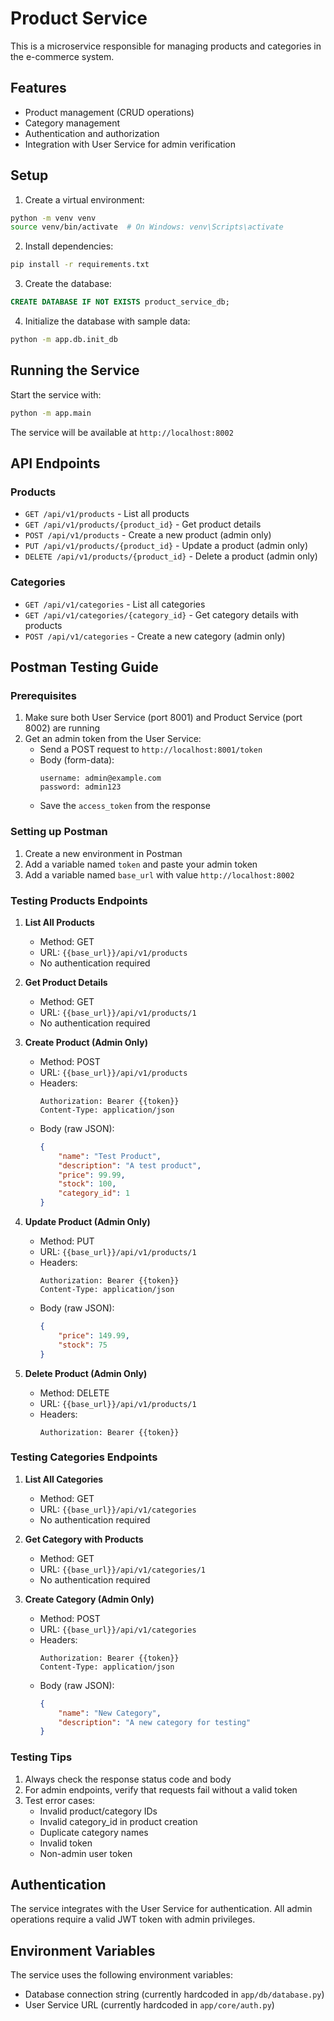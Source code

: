 # Product Service

This is a microservice responsible for managing products and categories in the e-commerce system.

## Features

- Product management (CRUD operations)
- Category management
- Authentication and authorization
- Integration with User Service for admin verification

## Setup

1. Create a virtual environment:
```bash
python -m venv venv
source venv/bin/activate  # On Windows: venv\Scripts\activate
```

2. Install dependencies:
```bash
pip install -r requirements.txt
```

3. Create the database:
```sql
CREATE DATABASE IF NOT EXISTS product_service_db;
```

4. Initialize the database with sample data:
```bash
python -m app.db.init_db
```

## Running the Service

Start the service with:
```bash
python -m app.main
```

The service will be available at `http://localhost:8002`

## API Endpoints

### Products
- `GET /api/v1/products` - List all products
- `GET /api/v1/products/{product_id}` - Get product details
- `POST /api/v1/products` - Create a new product (admin only)
- `PUT /api/v1/products/{product_id}` - Update a product (admin only)
- `DELETE /api/v1/products/{product_id}` - Delete a product (admin only)

### Categories
- `GET /api/v1/categories` - List all categories
- `GET /api/v1/categories/{category_id}` - Get category details with products
- `POST /api/v1/categories` - Create a new category (admin only)

## Postman Testing Guide

### Prerequisites
1. Make sure both User Service (port 8001) and Product Service (port 8002) are running
2. Get an admin token from the User Service:
   - Send a POST request to `http://localhost:8001/token`
   - Body (form-data):
     ```
     username: admin@example.com
     password: admin123
     ```
   - Save the `access_token` from the response

### Setting up Postman
1. Create a new environment in Postman
2. Add a variable named `token` and paste your admin token
3. Add a variable named `base_url` with value `http://localhost:8002`

### Testing Products Endpoints

1. **List All Products**
   - Method: GET
   - URL: `{{base_url}}/api/v1/products`
   - No authentication required

2. **Get Product Details**
   - Method: GET
   - URL: `{{base_url}}/api/v1/products/1`
   - No authentication required

3. **Create Product (Admin Only)**
   - Method: POST
   - URL: `{{base_url}}/api/v1/products`
   - Headers:
     ```
     Authorization: Bearer {{token}}
     Content-Type: application/json
     ```
   - Body (raw JSON):
     ```json
     {
         "name": "Test Product",
         "description": "A test product",
         "price": 99.99,
         "stock": 100,
         "category_id": 1
     }
     ```

4. **Update Product (Admin Only)**
   - Method: PUT
   - URL: `{{base_url}}/api/v1/products/1`
   - Headers:
     ```
     Authorization: Bearer {{token}}
     Content-Type: application/json
     ```
   - Body (raw JSON):
     ```json
     {
         "price": 149.99,
         "stock": 75
     }
     ```

5. **Delete Product (Admin Only)**
   - Method: DELETE
   - URL: `{{base_url}}/api/v1/products/1`
   - Headers:
     ```
     Authorization: Bearer {{token}}
     ```

### Testing Categories Endpoints

1. **List All Categories**
   - Method: GET
   - URL: `{{base_url}}/api/v1/categories`
   - No authentication required

2. **Get Category with Products**
   - Method: GET
   - URL: `{{base_url}}/api/v1/categories/1`
   - No authentication required

3. **Create Category (Admin Only)**
   - Method: POST
   - URL: `{{base_url}}/api/v1/categories`
   - Headers:
     ```
     Authorization: Bearer {{token}}
     Content-Type: application/json
     ```
   - Body (raw JSON):
     ```json
     {
         "name": "New Category",
         "description": "A new category for testing"
     }
     ```

### Testing Tips
1. Always check the response status code and body
2. For admin endpoints, verify that requests fail without a valid token
3. Test error cases:
   - Invalid product/category IDs
   - Invalid category_id in product creation
   - Duplicate category names
   - Invalid token
   - Non-admin user token

## Authentication

The service integrates with the User Service for authentication. All admin operations require a valid JWT token with admin privileges.

## Environment Variables

The service uses the following environment variables:
- Database connection string (currently hardcoded in `app/db/database.py`)
- User Service URL (currently hardcoded in `app/core/auth.py`) 